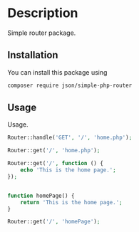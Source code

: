 # Description

Simple router package.

## Installation

You can install this package using

```bash
composer require json/simple-php-router
```

## Usage

Usage.

```php
Router::handle('GET', '/', 'home.php');

Router::get('/', 'home.php');

Router::get('/', function () {
    echo 'This is the home page.';
});


function homePage() {
    return 'This is the home page.';
}

Router::get('/', 'homePage');
```
